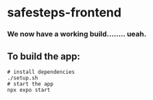# safesteps-frontend

### We now have a working build........ ueah.

## To build the app:
```
# install dependencies
./setup.sh
# start the app
npx expo start
```
